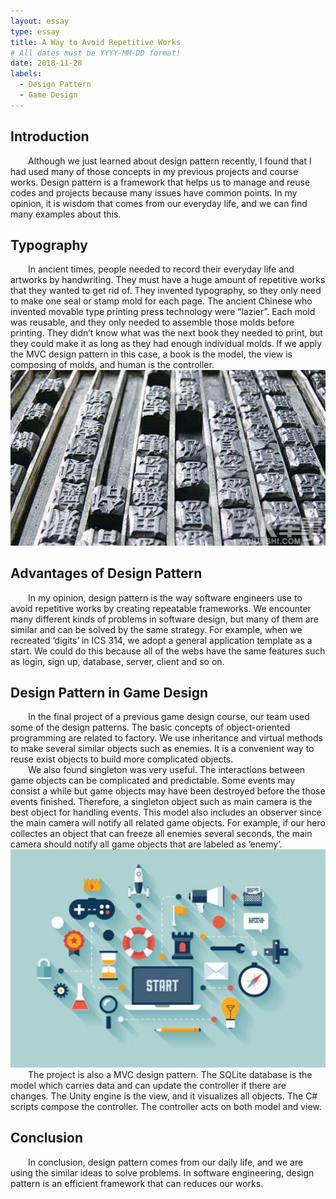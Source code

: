 ```yaml
---
layout: essay
type: essay
title: A Way to Avoid Repetitive Works
# All dates must be YYYY-MM-DD format!
date: 2018-11-28
labels:
  - Design Pattern
  - Game Design
---
```


<h2>Introduction  </h2>
<div style="text-indent:2em">
Although we just learned about design pattern recently, I found that I had used many of those concepts in my previous projects and course works. Design pattern is a framework that helps us to manage and reuse codes and projects because many issues have common points.  
In my opinion, it is wisdom that comes from our everyday life, and we can find many examples about this. 

</div>
<h2>Typography  </h2>
<div style="text-indent:2em">
In ancient times, people needed to record their everyday life and artworks by handwriting. They must have a huge amount of repetitive works that they wanted to get rid of.
They invented typography, so they only need to make one seal or stamp mold for each page. The ancient Chinese who invented movable type printing press technology were “lazier”. Each mold was reusable, and they only needed to assemble those molds before printing. They didn’t know what was the next book they needed to print, but they could make it as long as they had enough individual molds. If we apply the MVC design pattern in this case, a book is the model, the view is composing of molds, and human is the controller.
<img class="padding-left" width = "600" length = "400"  src="../images/type.jpg">
</div>
<h2>Advantages of Design Pattern  </h2>
<div style="text-indent:2em">
In my opinion, design pattern is the way software engineers use to avoid repetitive works by creating repeatable frameworks. We encounter many different kinds of problems in software design, but many of them are similar and can be solved by the same strategy. For example, when we recreated ‘digits’ in ICS 314, we adopt a general application template as a start. We could do this because all of the webs have the same features such as login, sign up, database, server, client and so on. 
</div>

<h2>Design Pattern in Game Design</h2>
<div style="text-indent:2em">
	In the final project of a previous game design course, our team used some of the design patterns. The basic concepts of object-oriented programming are related to factory.  We use inheritance and virtual methods to make several similar objects such as enemies. It is a convenient way to reuse exist objects to build more complicated objects.
</div> 
<div style="text-indent:2em">
We also found singleton was very useful. The interactions between game objects can be complicated and predictable. Some events may consist a while but game objects may have been destroyed before the those events finished. Therefore, a singleton object such as main camera is the best object for handling events. This model also includes an observer since the main camera will notify all related game objects. For example, if our hero collectes an object that can freeze all enemies several seconds, the main camera should notify all game objects that are labeled as ‘enemy’. 
</div>
<img class="padding-left" width = "600" length = "400"  src="../images/gamedesign.jpg">
<div style="text-indent:2em">
The project is also a MVC design pattern. The SQLite database is the model which carries data and can update the controller if there are changes. The Unity engine is the view, and it visualizes all objects. The C# scripts compose the controller. The controller acts on both model and view. 
</div>

<h2>Conclusion </h2>
<div style="text-indent:2em">
In conclusion, design pattern comes from our daily life, and we are using the similar ideas to solve problems. In software engineering, design pattern is an efficient framework that can reduces our works.
	
</div>
